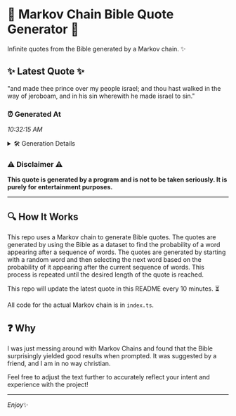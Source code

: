 # 📖 Markov Chain Bible Quote Generator 📖

Infinite quotes from the Bible generated by a Markov chain. ✨

## ✨ Latest Quote ✨
"and made thee prince over my people israel; and thou hast walked in the way of jeroboam, and in his sin wherewith he made israel to sin."

### ⏰ Generated At
*10:32:15 AM*

<details>
    <summary>🛠️ Generation Details</summary>
    <p>
        <strong>🌱 Seed:</strong> and<br>
        <strong>🔄 Iterations:</strong> 26<br>
        <strong>📜 Context History:</strong><br>[ and ]: made<br>[ and, made ]: thee<br>[ and, made, thee ]: prince<br>[ and, made, thee, prince ]: over<br>[ and, made, thee, prince, over ]: my<br>[ and, made, thee, prince, over, my ]: people<br>[ made, thee, prince, over, my, people ]: israel;<br>[ thee, prince, over, my, people, israel; ]: and<br>[ prince, over, my, people, israel;, and ]: thou<br>[ over, my, people, israel;, and, thou ]: hast<br>[ my, people, israel;, and, thou, hast ]: walked<br>[ people, israel;, and, thou, hast, walked ]: in<br>[ israel;, and, thou, hast, walked, in ]: the<br>[ and, thou, hast, walked, in, the ]: way<br>[ thou, hast, walked, in, the, way ]: of<br>[ hast, walked, in, the, way, of ]: jeroboam,<br>[ walked, in, the, way, of, jeroboam, ]: and<br>[ in, the, way, of, jeroboam,, and ]: in<br>[ the, way, of, jeroboam,, and, in ]: his<br>[ way, of, jeroboam,, and, in, his ]: sin<br>[ of, jeroboam,, and, in, his, sin ]: wherewith<br>[ jeroboam,, and, in, his, sin, wherewith ]: he<br>[ and, in, his, sin, wherewith, he ]: made<br>[ in, his, sin, wherewith, he, made ]: israel<br>[ his, sin, wherewith, he, made, israel ]: to<br>[ sin, wherewith, he, made, israel, to ]: sin.<br>
    </p>
</details>

### ⚠️ Disclaimer ⚠️
**This quote is generated by a program and is not to be taken seriously. It is purely for entertainment purposes.**

---

## 🔍 How It Works

This repo uses a Markov chain to generate Bible quotes. The quotes are generated by using the Bible as a dataset to find the probability of a word appearing after a sequence of words. The quotes are generated by starting with a random word and then selecting the next word based on the probability of it appearing after the current sequence of words. This process is repeated until the desired length of the quote is reached.

This repo will update the latest quote in this README every 10 minutes. ⏳

All code for the actual Markov chain is in `index.ts`.

## ❓ Why

I was just messing around with Markov Chains and found that the Bible surprisingly yielded good results when prompted. 
It was suggested by a friend, and I am in no way christian.

Feel free to adjust the text further to accurately reflect your intent and experience with the project!

---

*Enjoy*✨
